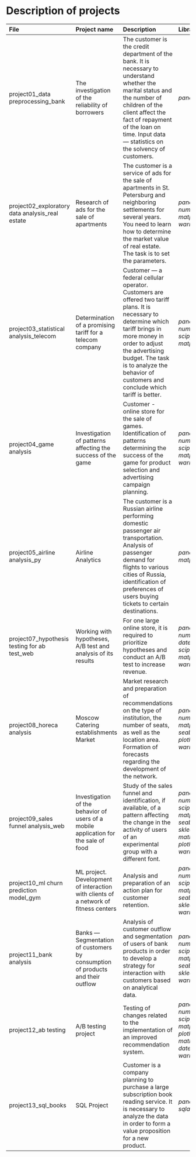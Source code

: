 # Description of projects

| File | Project name | Description | Libraries | 
| :----------------------  | :---------------------- | :---------------------- | :---------------------- |
| project01_data preprocessing_bank | The investigation of the reliability of borrowers | The customer is the credit department of the bank. It is necessary to understand whether the marital status and the number of children of the client affect the fact of repayment of the loan on time. Input data — statistics on the solvency of customers. | *pandas* |
| project02_exploratory data analysis_real estate | Research of ads for the sale of apartments | The customer is a service of ads for the sale of apartments in St. Petersburg and neighboring settlements for several years. You need to learn how to determine the market value of real estate. The task is to set the parameters. | *pandas, numpy, matplotlib, warnings* |
| project03_statistical analysis_telecom | Determination of a promising tariff for a telecom company | Customer — a federal cellular operator. Customers are offered two tariff plans. It is necessary to determine which tariff brings in more money in order to adjust the advertising budget. The task is to analyze the behavior of customers and conclude which tariff is better. | *pandas, numpy, scipy, matplotlib* |
| project04_game analysis | Investigation of patterns affecting the success of the game | Customer - online store for the sale of games. Identification of patterns determining the success of the game for product selection and advertising campaign planning. | *pandas, numpy, scipy, matplotlib, warnings* |
| project05_airline analysis_py | Airline Analytics | The customer is a Russian airline performing domestic passenger air transportation. Analysis of passenger demand for flights to various cities of Russia, identification of preferences of users buying tickets to certain destinations. | *pandas, matplotlib* |
| project07_hypothesis testing for ab test_web | Working with hypotheses, A/B test and analysis of its results | For one large online store, it is required to prioritize hypotheses and conduct an A/B test to increase revenue. | *pandas, numpy, datetime, scipy, matplotlib, warnings* |
| project08_horeca analysis | Moscow Catering establishments Market | Market research and preparation of recommendations on the type of institution, the number of seats, as well as the location area. Formation of forecasts regarding the development of the network. | *pandas, numpy, matplotlib, seaborn, plotly, warnings* |
| project09_sales funnel analysis_web | Investigation of the behavior of users of a mobile application for the sale of food | Study of the sales funnel and identification, if available, of a pattern affecting the change in the activity of users of an experimental group with a different font. | *pandas, numpy, scipy, matplotlib, seaborn, sklearn, math, plotly, warnings* |
| project10_ml churn prediction model_gym | ML project. Development of interaction with clients of a network of fitness centers | Analysis and preparation of an action plan for customer retention. | *pandas, numpy, scipy, matplotlib, seaborn, sklearn, warnings* |
| project11_bank analysis | Banks — Segmentation of customers by consumption of products and their outflow | Analysis of customer outflow and segmentation of users of bank products in order to develop a strategy for interaction with customers based on analytical data. | *pandas, numpy, scipy, phik, matplotlib, seaborn, sklearn, warnings* |
| project12_ab testing | A/B testing project | Testing of changes related to the implementation of an improved recommendation system. | *pandas, numpy, scipy, matplotlib, plotly, math, datetime, warnings* |
| project13_sql_books | SQL Project | Customer is a company planning to purchase a large subscription book reading service. It is necessary to analyze the data in order to form a value proposition for a new product. | *pandas, sqlalchemy* |
